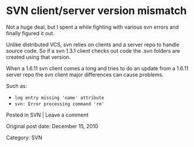 # SVN client/server version mismatch

Not a huge deal, but I spent a while fighting with various svn errors and
finally figured it out.

Unlike distributed VCS, svn relies on clients and a server repo to handle
source code. So if a svn 1.3.1 client checks out code the .svn folders are
created using that version.

When a 1.6.11 svn client comes a long and tries to do an update from a 1.6.11
server repo the svn client major differences can cause problems.

Such as:

  * ` log entry missing 'name' attribute `
  * ` svn: Error processing command 'rm' `

Posted in SVN | Leave a comment 


Original post date: December 15, 2010

Category: SVN